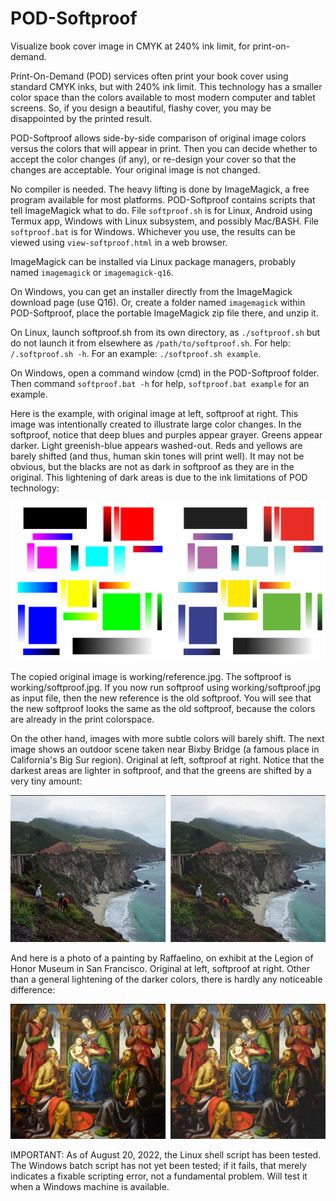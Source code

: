 # POD-Softproof
Visualize book cover image in CMYK at 240% ink limit, for print-on-demand.

Print-On-Demand (POD) services often print your book cover using standard
CMYK inks, but with 240% ink limit. This technology has a smaller color space
than the colors available to most modern computer and tablet screens.
So, if you design a beautiful, flashy cover, you may be disappointed by
the printed result.

POD-Softproof allows side-by-side comparison of original image colors versus
the colors that will appear in print. Then you can decide whether to accept
the color changes (if any), or re-design your cover so that the changes are
acceptable. Your original image is not changed.

No compiler is needed. The heavy lifting is done by ImageMagick, a free
program available for most platforms. POD-Softproof contains scripts that
tell ImageMagick what to do. File `softproof.sh` is for Linux, Android
using Termux app, Windows with Linux subsystem, and possibly Mac/BASH.
File `softproof.bat` is for Windows. Whichever you use, the results can
be viewed using `view-softproof.html` in a web browser.

ImageMagick can be installed via Linux package managers, probably named
`imagemagick` or `imagemagick-q16`.

On Windows, you can get an installer directly from the ImageMagick download
page (use Q16). Or, create a folder named `imagemagick` within POD-Softproof,
place the portable ImageMagick zip file there, and unzip it.

On Linux, launch softproof.sh from its own directory, as `./softproof.sh` but
do not launch it from elsewhere as `/path/to/softproof.sh`.
For help: `/.softproof.sh -h`. For an example: `./softproof.sh example`.

On Windows, open a command window (cmd) in the POD-Softproof folder.
Then command `softproof.bat -h` for help, `softproof.bat example` for an
example.

Here is the example, with original image at left, softproof at right.
This image was intentionally created to illustrate large color changes.
In the softproof, notice that deep blues and purples appear grayer.
Greens appear darker. Light greenish-blue appears washed-out. Reds and
yellows are barely shifted (and thus, human skin tones will print well).
It may not be obvious, but the blacks are not as dark in softproof as
they are in the original. This lightening of dark areas is due to the
ink limitations of POD technology:

![Example showing large color shifts](resource/dual-example.png)

The copied original image is working/reference.jpg. The softproof is
working/softproof.jpg. If you now run softproof using working/softproof.jpg
as input file, then the new reference is the old softproof. You will see that
the new softproof looks the same as the old softproof, because the colors
are already in the print colorspace.

On the other hand, images with more subtle colors will barely shift.
The next image shows an outdoor scene taken near Bixby Bridge (a famous
place in California's Big Sur region). Original at left, softproof at right.
Notice that the darkest areas are lighter in softproof, and that
the greens are shifted by a very tiny amount:

![Bixby](resource/dual-bixby.png)

And here is a photo of a painting by Raffaelino, on exhibit at the Legion of
Honor Museum in San Francisco. Original at left, softproof at right.
Other than a general lightening of the darker colors, there is hardly any
noticeable difference:

![Raffaelino](resource/dual-raffaelino.png)


IMPORTANT: As of August 20, 2022, the Linux shell script has been tested.
The Windows batch script has not yet been tested; if it fails, that merely
indicates a fixable scripting error, not a fundamental problem. Will test it
when a Windows machine is available.
